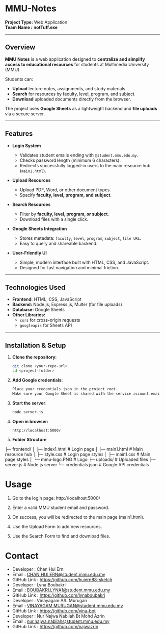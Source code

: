 # MMU-Notes

**Project Type:** Web Application  
**Team Name :** **notTuff.exe**  


---

## **Overview**

**MMU Notes** is a web application designed to **centralize and simplify access to educational resources** for students at Multimedia University (MMU).  

Students can:  

- **Upload** lecture notes, assignments, and study materials.  
- **Search** for resources by faculty, level, program, and subject.  
- **Download** uploaded documents directly from the browser.  

The project uses **Google Sheets** as a lightweight backend and **file uploads** via a secure server.

---

## **Features**

- **Login System**  
  - Validates student emails ending with `@student.mmu.edu.my`.  
  - Checks password length (minimum 6 characters).  
  - Redirects successfully logged-in users to the main resource hub (`main1.html`).  

- **Upload Resources**  
  - Upload PDF, Word, or other document types.  
  - Specify **faculty, level, program, and subject**.  

- **Search Resources**  
  - Filter by **faculty, level, program, or subject**.  
  - Download files with a single click.  

- **Google Sheets Integration**  
  - Stores metadata: `faculty`, `level`, `program`, `subject`, `file URL`.  
  - Easy to query and shareable backend.  

- **User-Friendly UI**  
  - Simple, modern interface built with HTML, CSS, and JavaScript.  
  - Designed for fast navigation and minimal friction.  

---

## **Technologies Used**

- **Frontend:** HTML, CSS, JavaScript  
- **Backend:** Node.js, Express.js, Multer (for file uploads)  
- **Database:** Google Sheets  
- **Other Libraries:**  
  - `cors` for cross-origin requests  
  - `googleapis` for Sheets API  

---

## **Installation & Setup**

1. **Clone the repository:**  
   ```bash
   git clone <your-repo-url>
   cd <project-folder>
2. **Add Google credentials:**
   ```bash
   Place your credentials.json in the project root.
   Make sure your Google Sheet is shared with the service account email.
3. **Start the server:**
   ```bash
   node server.js
4. **Open in browser:**
   ```arduino
   http://localhost:5000/
5. **Folder Structure**
   
├─ frontend/
│   ├─ index1.html       # Login page
│   ├─ main1.html        # Main resource hub
│   ├─ style.css         # Login page styles
│   ├─ main1.css         # Main page styles
│   └─ mmu-logo.PNG      # Logo
├─ uploads/              # Uploaded files
├─ server.js             # Node.js server
└─ credentials.json      # Google API credentials
# Usage

1. Go to the login page: http://localhost:5000/

2. Enter a valid MMU student email and password.

3. On success, you will be redirected to the main page (main1.html).

4. Use the Upload Form to add new resources.

5. Use the Search Form to find and download files.

# Contact
* Developer : Chan Hui Ern
* Email : CHAN.HUI.ERN@student.mmu.edu.my
* GitHub Link : https://github.com/huiern88-sketch
* Developer : Lyna Boubakri
* Email : BOUBAKRI.LYNA1@student.mmu.edu.my
* GitHub Link : https://github.com/lynaboubakri
* Developer : Vinayagam A/L Murugan 
* Email : VINAYAGAM.MURUGAN@student.mmu.edu.my
* GitHub Link : https://github.com/vina-bot
* Developer : Nur Najwa Nabilah Bt Mohd Azrin
* Email : nur.najwa.nabilah@student.mmu.edu.my
* GitHub Link : https://github.com/najwazrin
  

